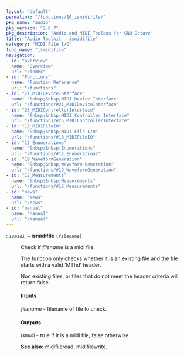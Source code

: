 ```yaml
---
layout: "default"
permalink: "/functions/10_ismidifile/"
pkg_name: "audio"
pkg_version: "2.0.7"
pkg_description: "Audio and MIDI Toolbox for GNU Octave"
title: "Audio Toolkit - ismidifile"
category: "MIDI File I/O"
func_name: "ismidifile"
navigation:
- id: "overview"
  name: "Overview"
  url: "/index"
- id: "Functions"
  name: "Function Reference"
  url: "/functions"
- id: "21_MIDIDeviceInterface"
  name: "&nbsp;&nbsp;MIDI Device Interface"
  url: "/functions/#21_MIDIDeviceInterface"
- id: "25_MIDIControllerInterface"
  name: "&nbsp;&nbsp;MIDI Controller Interface"
  url: "/functions/#25_MIDIControllerInterface"
- id: "13_MIDIFileIO"
  name: "&nbsp;&nbsp;MIDI File I/O"
  url: "/functions/#13_MIDIFileIO"
- id: "12_Enumerations"
  name: "&nbsp;&nbsp;Enumerations"
  url: "/functions/#12_Enumerations"
- id: "19_WaveformGeneration"
  name: "&nbsp;&nbsp;Waveform Generation"
  url: "/functions/#19_WaveformGeneration"
- id: "12_Measurements"
  name: "&nbsp;&nbsp;Measurements"
  url: "/functions/#12_Measurements"
- id: "news"
  name: "News"
  url: "/news"
- id: "manual"
  name: "Manual"
  url: "/manual"
---
```

<dl class="first-deftypefn">
<dt class="deftypefn" id="index-ismidifile"><span class="category-def">: </span><span><code class="def-type"><var class="var">ismidi</var> =</code> <strong class="def-name">ismidifile</strong> <code class="def-code-arguments">(<var class="var">filename</var>)</code><a class="copiable-link" href='#index-ismidifile'></a></span></dt>
<dd><p>Check if <var class="var">filename</var> is a midi file.
</p>
<p>The function only checks whether it is an existing file and the
 file starts with a valid &rsquo;MThd&rsquo; header.
</p>
<p>Non existing files, or files that do not meet the header criteria will return false.
</p>
<h4 class="subsubheading" id="Inputs">Inputs</h4>
<p><var class="var">filename</var> - filename of file to check.<br>
</p>
<h4 class="subsubheading" id="Outputs">Outputs</h4>
<p><var class="var">ismidi</var> - true if it is a midi file, false otherwise
</p>

<p><strong class="strong">See also:</strong> midifileread, midifilewrite.
 </p></dd></dl>